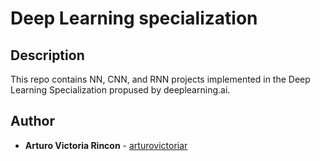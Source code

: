 # Deep Learning specialization

## Description
This repo contains NN, CNN, and RNN projects implemented in the Deep Learning Specialization propused by deeplearning.ai. 

## Author
* **Arturo Victoria Rincon** - [arturovictoriar](https://github.com/arturovictoriar)
